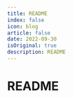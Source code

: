 ```yaml
---
title: README
index: false
icon: blog
article: false
date: 2022-09-30
isOriginal: true
description: README
---
```


# README